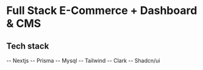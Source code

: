 # Full Stack E-Commerce + Dashboard & CMS

## Tech stack

-- Nextjs
-- Prisma
-- Mysql
-- Tailwind
-- Clark
-- Shadcn/ui
